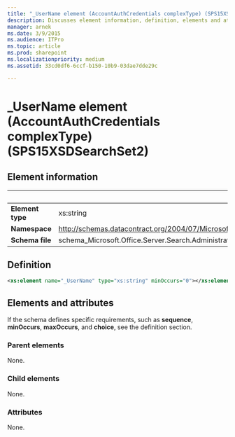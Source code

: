 ```yaml
---
title: "_UserName element (AccountAuthCredentials complexType) (SPS15XSDSearchSet2)"
description: Discusses element information, definition, elements and attributes for _UserName element (AccountAuthCredentials complexType) (SPS15XSDSearchSet2).
manager: arnek
ms.date: 3/9/2015
ms.audience: ITPro
ms.topic: article
ms.prod: sharepoint
ms.localizationpriority: medium
ms.assetid: 33cd0df6-6ccf-b150-10b9-03dae7dde29c

---
```


# _UserName element (AccountAuthCredentials complexType) (SPS15XSDSearchSet2)

## Element information

|&nbsp;  | &nbsp; |  
|:-----|:-----|
|**Element type** <br/> |xs:string  <br/> |
|**Namespace** <br/> |http://schemas.datacontract.org/2004/07/Microsoft.Office.Server.Search.Administration  <br/> |
|**Schema file** <br/> |schema_Microsoft.Office.Server.Search.Administration.xsd  <br/> |
   
## Definition

```XML
<xs:element name="_UserName" type="xs:string" minOccurs="0"></xs:element>

```

## Elements and attributes

If the schema defines specific requirements, such as **sequence**, **minOccurs**, **maxOccurs**, and **choice**, see the definition section. 
  
### Parent elements

None.
  
### Child elements

None.
  
### Attributes

None.
  

